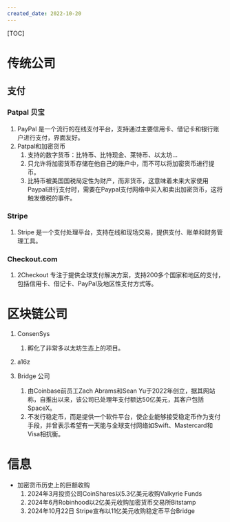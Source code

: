 ```yaml
---
created_date: 2022-10-20
---
```


[TOC]

# 传统公司
## 支付
### Patpal 贝宝
1. PayPal 是一个流行的在线支付平台，支持通过主要信用卡、借记卡和银行账户进行支付，界面友好。
2. Patpal和加密货币
    1. 支持的数字货币：比特币、比特现金、莱特币、以太坊...
    2. 只允许将加密货币存储在他自己的账户中，而不可以将加密货币进行提币。
    3. 比特币被美国国税局定性为财产，而非货币，这意味着未来大家使用Paypal进行支付时，需要在Paypal支付网络中买入和卖出加密货币，这将触发缴税的事件。

### Stripe
1. Stripe 是一个支付处理平台，支持在线和现场交易，提供支付、账单和财务管理工具。

### Checkout.com
1. 2Checkout 专注于提供全球支付解决方案，支持200多个国家和地区的支付，包括信用卡、借记卡、PayPal及地区性支付方式等。

# 区块链公司
1. ConsenSys
   1. 孵化了非常多以太坊生态上的项目。

2. a16z

3. Bridge 公司
    1. 由Coinbase前员工Zach Abrams和Sean Yu于2022年创立，据其网站称，自推出以来，该公司已处理年支付额达50亿美元，其客户包括SpaceX。
    2. 不发行稳定币，而是提供一个软件平台，使企业能够接受稳定币作为支付手段，并曾表示希望有一天能与全球支付网络如Swift、Mastercard和Visa相抗衡。


# 信息
- 加密货币历史上的巨额收购
    1. 2024年3月投资公司CoinShares以5.3亿美元收购Valkyrie Funds
    2. 2024年6月Robinhood以2亿美元收购加密货币交易所Bitstamp
    3. 2024年10月22日 Stripe宣布以11亿美元收购稳定币平台Bridge

